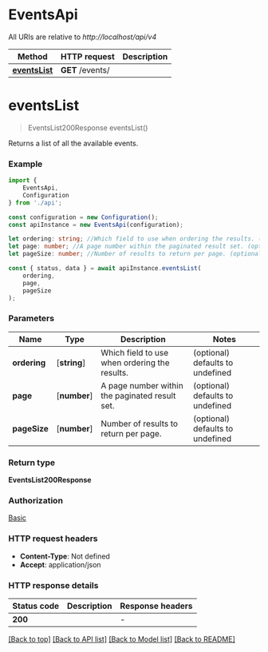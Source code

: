 # EventsApi

All URIs are relative to *http://localhost/api/v4*

|Method | HTTP request | Description|
|------------- | ------------- | -------------|
|[**eventsList**](#eventslist) | **GET** /events/ | |

# **eventsList**
> EventsList200Response eventsList()

Returns a list of all the available events.

### Example

```typescript
import {
    EventsApi,
    Configuration
} from './api';

const configuration = new Configuration();
const apiInstance = new EventsApi(configuration);

let ordering: string; //Which field to use when ordering the results. (optional) (default to undefined)
let page: number; //A page number within the paginated result set. (optional) (default to undefined)
let pageSize: number; //Number of results to return per page. (optional) (default to undefined)

const { status, data } = await apiInstance.eventsList(
    ordering,
    page,
    pageSize
);
```

### Parameters

|Name | Type | Description  | Notes|
|------------- | ------------- | ------------- | -------------|
| **ordering** | [**string**] | Which field to use when ordering the results. | (optional) defaults to undefined|
| **page** | [**number**] | A page number within the paginated result set. | (optional) defaults to undefined|
| **pageSize** | [**number**] | Number of results to return per page. | (optional) defaults to undefined|


### Return type

**EventsList200Response**

### Authorization

[Basic](../README.md#Basic)

### HTTP request headers

 - **Content-Type**: Not defined
 - **Accept**: application/json


### HTTP response details
| Status code | Description | Response headers |
|-------------|-------------|------------------|
|**200** |  |  -  |

[[Back to top]](#) [[Back to API list]](../README.md#documentation-for-api-endpoints) [[Back to Model list]](../README.md#documentation-for-models) [[Back to README]](../README.md)

